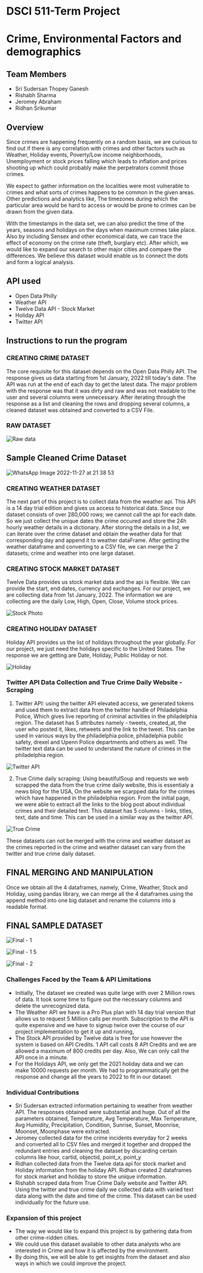 # DSCI 511-Term Project
# Crime, Environmental Factors and demographics

## Team Members
- Sri Sudersan Thopey Ganesh
- Rishabh Sharma
- Jeromey Abraham
- Ridhan Srikumar

## Overview

Since crimes are happening frequently on a random basis, we are curious to find out if there is any correlation with crimes and other factors such as Weather, Holiday events, Poverty/Low income neighborhoods, Unemployment or stock prices falling which leads to inflation and prices shooting up which could probably make the perpetrators commit those crimes.

We expect to gather information on the localities were most vulnerable to crimes and what sorts of crimes happens to be common in the given areas. Other predictions and analytics like, The timezones during which the particular area would be hard to access or would be prone to crimes can be drawn from the given data.

With the timestamps in the data set, we can also predict the time of the years, seasons and holidays on the days when maximum crimes take place. Also by including Sensex and other economical data, we can trace the effect of economy on the crime rate (theft, burglary etc). After which, we would like to expand our search to other major cities and compare the differences. We believe this dataset would enable us to connect the dots and form a logical analysis.

## API used
- Open Data Philly
- Weather API 
- Twelve Data API - Stock Market
- Holiday API
- Twitter API

## Instructions to run the program

### CREATING CRIME DATASET
The core requisite for this dataset depends on the Open Data Philly API. The response gives us data starting from 1st January, 2022 till today's date. 
The API was run at the end of each day to get the latest data. 
The major problem with the response was that it was dirty and raw and was not readable to the user and several columns were unnecessary.
After iterating through the response as a list and cleaning the rows and dropping several columns, a cleaned dataset was obtained and converted to a CSV File.

### RAW DATASET
![Raw data](https://user-images.githubusercontent.com/59435391/204218311-69204ab5-501e-4850-8dbb-4fdbd6702667.jpeg)


## Sample Cleaned Crime Dataset

![WhatsApp Image 2022-11-27 at 21 38 53](https://user-images.githubusercontent.com/59435391/204214117-b9aa6a8e-cf64-4e53-8017-5f02ab86766a.jpeg)


### CREATING WEATHER DATASET
The next part of this project is to collect data from the weather api. This API is a 14 day trial edition and gives us access to historical data. Since our dataset consists of over 280,000 rows; we cannot call the api for each date. So we just collect the unique dates the crime occured and store the 24h hourly weather details in a dictionary. After storing the details in a list, we can iterate over the crime dataset and obtain the weather data for that corresponding day and append it to weather dataFrame. After getting the weather dataframe and converting to a CSV file, we can merge the 2 datasets; crime and weather into one large dataset.


### CREATING STOCK MARKET DATASET
Twelve Data provides us stock market data and the api is flexible. We can provide the start, end dates, currency and exchanges. For our project, we are collecting data from 1st January, 2022. The information we are collecting are the daily Low, High, Open, Close, Volume stock prices.

![Stock Photo](https://user-images.githubusercontent.com/59435391/204216359-dad6c174-8818-4fd0-a8f5-4206eb739439.PNG)




### CREATING HOLIDAY DATASET
Holiday API provides us the list of holidays throughout the year globally. For our project, we just need the holidays specific to the United States. The response we are getting are Date, Holiday, Public Holiday or not.

![Holiday](https://user-images.githubusercontent.com/59435391/204216867-822c05ab-2908-428c-b99e-2c8d6e54a665.PNG)

### Twitter API Data Collection and True Crime Daily Website - Scraping
1. Twitter API: using the twitter API elevated access, we generated tokens and used them to extract data from the twitter handle of Philadelphia Police, Which gives live reporting of criminal activities in the philadelphia region. The dataset has 5 attributes namely - tweets, created_at, the user who posted it, likes, retweets and the link to the tweet. This can be used in various ways by the philadelphia police, philadelphia public safety, drexel and Upenn Police departments and others as well. The twitter text data can be used to understand the nature of crimes in the philadelphia region.


![Twitter API](https://user-images.githubusercontent.com/59435391/204380560-dc09f9dd-c796-4716-ad34-ccc3749aad24.jpeg)

2. True Crime daily scraping: Using beautifulSoup and requests we web scrapped the data from the true crime daily website, this is essentialy a news blog for the USA, On the website we scarpped data for the crimes which have happened in the philadelphia region. From the initial page, we were able to extract all the links to the blog post about individual crimes and their detailed text. This dataset has 5 columns - links, titles, text, date and time. This can be used in a similar way as the twitter API.


![True Crime](https://user-images.githubusercontent.com/59435391/204380575-80a3492b-10ce-43f1-8420-f2010bc06b01.jpeg)


These datasets can not be merged with the crime and weather dataset as the crimes reported in the crime and weather dataset can vary from the twitter and true crime daily dataset.





## FINAL MERGING AND MANIPULATION
Once we obtain all the 4 dataframes, namely, Crime, Weather, Stock and Holiday, using pandas library, we can merge all the 4 dataframes using the append method into one big dataset and rename the columns into a readable format.

## FINAL SAMPLE DATASET
![Final - 1](https://user-images.githubusercontent.com/59435391/204217489-7a50c35e-d8e9-47e4-93da-d3709a58630d.jpeg)



![Final - 1 5](https://user-images.githubusercontent.com/59435391/204219191-1eb095ae-5e1e-48b1-be9a-db94238975e8.PNG)



![Final - 2](https://user-images.githubusercontent.com/59435391/204217503-db6b9f3c-d1c0-4828-a04d-662cd597a1a9.jpeg)

### Challenges Faced by the Team & API Limitations

- Initially, The dataset we created was quite large with over 2 Million rows of data. It took some time to figure out the necessary columns and delete the unrecognized data. 
- The Weather API we have is a Pro Plus plan with 14 day trial version that allows us to request 5 Million calls per month. Subscription to the API is quite expensive and we have to signup twice over the course of our project implementation to get it up and running,
- The Stock API provided by Twelve data is free for use however the system is based on API Credits. 1 API call costs 8 API Credits and we are allowed a maximum of 800 credits per day. Also, We can only call the API once in a minute.
- For the Holidays API, we only get the 2021 holiday data and we can make 10000 requests per month. We had to programmatically get the response and change all the years to 2022 to fit in our dataset.


### Individual Contributions
- Sri Sudersan extracted information pertaining to weather from weather API. The responses obtained were substantial and huge. Out of all the parameters obtained, Temperature, Avg Temperature, Max Temperature, Avg Humidity, Precipitation, Condition, Sunrise, Sunset, Moonrise, Moonset, Moonphase were extracted.
- Jeromey collected data for the crime incidents everyday for 2 weeks and converted all to CSV files and merged it together and dropped the redundant entries and cleaning the dataset by discarding certain columns like hour, cartid, objectid, point_x, point_y
- Ridhan collected data from the Twelve data api for stock market and Holiday information from the holiday API. Ridhan created 2 dataframes for stock market and holiday to store the unique information. 
- Rishabh scraped data from True Crime Daily website and Twitter API. Using the twitter and true crime daily we collected data with varied text data along with the date and time of the crime. This dataset can be used individually for the future use. 


### Expansion of this project
- The way we would like to expand this project is by gathering data from other crime-ridden cities.
- We could use this dataset available to other data analysts who are interested in Crime and how it is affected by the environment.
- By doing this, we will be able to get insights from the dataset and also ways in which we could improve the project.
